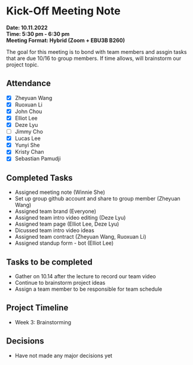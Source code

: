 # Kick-Off Meeting Note

**Date: 10.11.2022**\
**Time: 5:30 pm - 6:30 pm**\
**Meeting Format: Hybrid (Zoom + EBU3B B260)**

The goal for this meeting is to bond with team members and assgin tasks that are due 10/16 to group members. If time allows, will brainstorm our project topic.

## Attendance

- [x] Zheyuan Wang
- [x] Ruoxuan Li
- [x] John Chou
- [x] Elliot Lee
- [x] Deze Lyu
- [ ] Jimmy Cho
- [x] Lucas Lee
- [x] Yunyi She
- [x] Kristy Chan
- [x] Sebastian Pamudji

## Completed Tasks

- Assigned meeting note (Winnie She)
- Set up group github account and share to group member (Zheyuan Wang)
- Assigned team brand (Everyone)
- Assigned team intro video editing (Deze Lyu)
- Assigned team page (Elliot Lee, Deze Lyu)
- Dicussed team intro video ideas
- Assigned team contract (Zheyuan Wang, Ruoxuan Li)
- Assigned standup form - bot (Elliot Lee)

## Tasks to be completed

- Gather on 10.14 after the lecture to record our team video
- Continue to brainstorm project ideas
- Assign a team member to be responsible for team schedule

## Project Timeline

- Week 3: Brainstorming

## Decisions

- Have not made any major decisions yet
